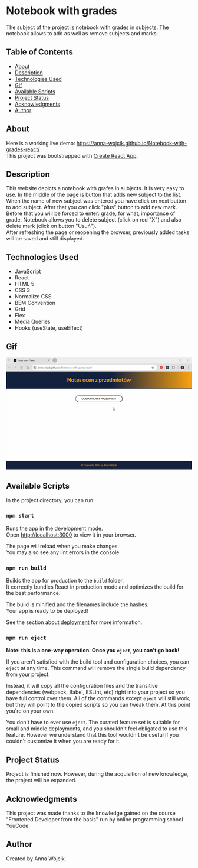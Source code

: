# Notebook with grades
The subject of the project is notebook with grades in subjects. The notebook allows to add as well as remove subjects and marks. 


## Table of Contents 
* [About](#about)
* [Description](#description)
* [Technologies Used](#technologies-used)
* [Gif](#gif)
* [Available Scripts](#available-scripts)
* [Project Status](#project-status)
* [Acknowledgments](#acknowledgments)
* [Author](#author)

## About
Here is a working live demo: https://anna-wojcik.github.io/Notebook-with-grades-react/ 
<br>This project was bootstrapped with [Create React App](https://github.com/facebook/create-react-app).

## Description
This website depicts a notebook with grafes in subjects. It is very easy to use. In the middle of the page is button that adds new subject to the list. When the name of new subject was entered you have click on next button to add subject. After that you can click "plus" button to add new mark. Before that you will be forced to enter: grade, for what, importance of grade. Notebook allows you to delete subject (click on red "X") and also delete mark (click on button "Usuń").
<br>
After refreshing the page or reopening the browser, previously added tasks will be saved and still displayed.

## Technologies Used
- JavaScript
- React
- HTML 5
- CSS 3
- Normalize CSS
- BEM Convention
- Grid
- Flex
- Media Queries
- Hooks (useState, useEffect)

## Gif
![alt text](notes-ocen-new.gif)

## Available Scripts
In the project directory, you can run:

### `npm start`
Runs the app in the development mode.\
Open [http://localhost:3000](http://localhost:3000) to view it in your browser.

The page will reload when you make changes.\
You may also see any lint errors in the console.

### `npm run build`
Builds the app for production to the `build` folder.\
It correctly bundles React in production mode and optimizes the build for the best performance.

The build is minified and the filenames include the hashes.\
Your app is ready to be deployed!

See the section about [deployment](https://facebook.github.io/create-react-app/docs/deployment) for more information.

### `npm run eject`
**Note: this is a one-way operation. Once you `eject`, you can't go back!**

If you aren't satisfied with the build tool and configuration choices, you can `eject` at any time. This command will remove the single build dependency from your project.

Instead, it will copy all the configuration files and the transitive dependencies (webpack, Babel, ESLint, etc) right into your project so you have full control over them. All of the commands except `eject` will still work, but they will point to the copied scripts so you can tweak them. At this point you're on your own.

You don't have to ever use `eject`. The curated feature set is suitable for small and middle deployments, and you shouldn't feel obligated to use this feature. However we understand that this tool wouldn't be useful if you couldn't customize it when you are ready for it.

## Project Status
Project is finished now. However, during the acquisition of new knowledge, the project will be expanded.

## Acknowledgments
This project was made thanks to the knowledge gained on the course "Frontened Developer from the basis" run by online programming school YouCode.

## Author 
Created by Anna Wójcik.